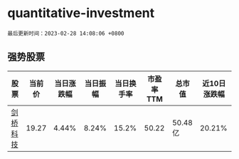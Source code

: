 # quantitative-investment

`最后更新时间：2023-02-28 14:08:06 +0800`

## 强势股票

|股票|当前价|当日涨跌幅|当日振幅|当日换手率|市盈率TTM|总市值|近10日涨跌幅|
|----|----|----|----|----|----|----|----|
|[剑桥科技](https://xueqiu.com/S/SH603083)|19.27|4.44%|8.24%|15.2%|50.22|50.48亿|20.21%|
